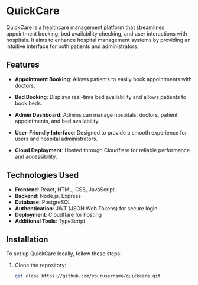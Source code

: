 # QuickCare

QuickCare is a healthcare management platform that streamlines appointment booking, bed availability checking, and user interactions with hospitals. It aims to enhance hospital management systems by providing an intuitive interface for both patients and administrators.

## Features

- **Appointment Booking**: Allows patients to easily book appointments with doctors.
- **Bed Booking**: Displays real-time bed availability and allows patients to book beds.
- **Admin Dashboard**: Admins can manage hospitals, doctors, patient appointments, and bed availability.

- **User-Friendly Interface**: Designed to provide a smooth experience for users and hospital administrators.
- **Cloud Deployment**: Hosted through Cloudflare for reliable performance and accessibility.

## Technologies Used

- **Frontend**: React, HTML, CSS, JavaScript
- **Backend**: Node.js, Express
- **Database**: PostgreSQL
- **Authentication**: JWT (JSON Web Tokens) for secure login
- **Deployment**: Cloudflare for hosting
- **Additional Tools**: TypeScript

## Installation

To set up QuickCare locally, follow these steps:

1. Clone the repository:
   ```bash
   git clone https://github.com/yourusername/quickcare.git
